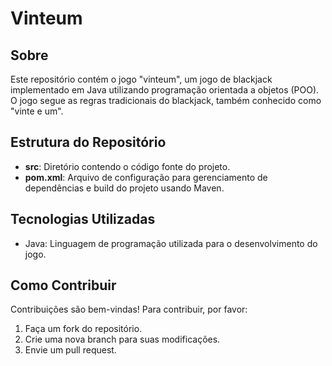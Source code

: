 # Vinteum

## Sobre
Este repositório contém o jogo "vinteum", um jogo de blackjack implementado em Java utilizando programação orientada a objetos (POO). O jogo segue as regras tradicionais do blackjack, também conhecido como "vinte e um".

## Estrutura do Repositório
- **src**: Diretório contendo o código fonte do projeto.
- **pom.xml**: Arquivo de configuração para gerenciamento de dependências e build do projeto usando Maven.

## Tecnologias Utilizadas
- Java: Linguagem de programação utilizada para o desenvolvimento do jogo.

## Como Contribuir
Contribuições são bem-vindas! Para contribuir, por favor:
1. Faça um fork do repositório.
2. Crie uma nova branch para suas modificações.
3. Envie um pull request.
